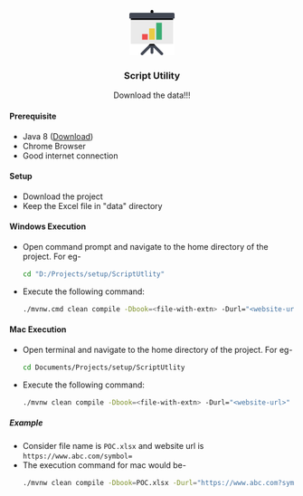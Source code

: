 <!-- PROJECT LOGO -->
<p align="center">
  <a href="https://github.com/ckzgraphics/ScriptUtlity">
    <img src="images/logo.png" alt="Logo" width="80" height="80">
  </a>

  <h3 align="center">Script Utility</h3>

  <p align="center">
    Download the data!!!
  </p>
</p>

#### Prerequisite
- Java 8 ([Download](https://www.oracle.com/java/technologies/javase/javase-jdk8-downloads.html))
- Chrome Browser
- Good internet connection

#### Setup
- Download the project
- Keep the Excel file in "data" directory

#### Windows Execution
- Open command prompt and navigate to the home directory of the project. For eg- 
    ```sh
    cd "D:/Projects/setup/ScriptUtlity"
    ```
- Execute the following command:
   ```sh
   ./mvnw.cmd clean compile -Dbook=<file-with-extn> -Durl="<website-url>"
   ```

#### Mac Execution
- Open terminal and navigate to the home directory of the project. For eg- 
    ```sh
    cd Documents/Projects/setup/ScriptUtlity
    ```
- Execute the following command:
   ```sh
   ./mvnw clean compile -Dbook=<file-with-extn> -Durl="<website-url>"
   ```

##### Example
- Consider file name is `POC.xlsx` and website url is `https://www.abc.com/symbol=`
- The execution command for mac would be-
    ```sh
    ./mvnw clean compile -Dbook=POC.xlsx -Durl="https://www.abc.com?symbol="
    ```
